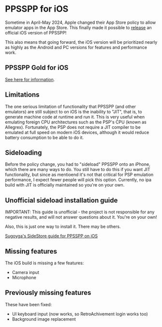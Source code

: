 # PPSSPP for iOS

Sometime in April-May 2024, Apple changed their App Store policy to allow emulator apps in the App Store. This finally made it possible to [release](/news/live-on-app-store) an official iOS version of PPSSPP!

This also means that going forward, the iOS version will be prioritized nearly as highly as the Android and PC versions for features and performance work.

## PPSSPP Gold for iOS

[See here for information](/buygold_ios).

## Limitations

The one serious limitation of functionality that PPSSPP (and other emulators) are still subject to on iOS is the inability to "JIT", that is, to generate machine code at runtime and run it. This is very useful when emulating foreign CPU architectures such as the PSP's CPU (known as Allegrex). Fortunately, the PSP does not require a JIT compiler to be emulated at full speed on modern iOS devices, although it would reduce battery consumption to be able to do it.

## Sideloading

Before the policy change, you had to "sideload" PPSSPP onto an iPhone, which there are many ways to do. You still have to do this if you want JIT functionality, but since as mentioend it's not that critical for PSP emulation performance, I expect fewer people will pick this option. Currently, no ipa build with JIT is officially maintained so you're on your own.

## Unofficial sideload installation guide

IMPORTANT: This guide is unofficial - the project is not responsible for any negative results, and will not answer
questions about it. You're on your own!

Also, this is just one way to install it. There may be others.

[Sugoyga's SideStore guide for PPSSPP on iOS](https://suyogya.link/installing-sidestore-and-ppsspp-on-ios/)

## Missing features

The iOS build is missing a few features:

* Camera input
* Microphone

## Previously missing features

These have been fixed:

* UI keyboard input (now works, so RetroAchivement login works too)
* Background image replacement
